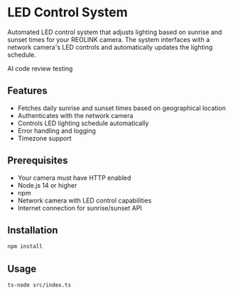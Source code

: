 # LED Control System

Automated LED control system that adjusts lighting based on sunrise and sunset times for your REOLINK camera. The system interfaces with a network camera's LED controls and automatically updates the lighting schedule.

AI code review testing

## Features

- Fetches daily sunrise and sunset times based on geographical location
- Authenticates with the network camera
- Controls LED lighting schedule automatically
- Error handling and logging
- Timezone support

## Prerequisites

- Your camera must have HTTP enabled
- Node.js 14 or higher
- npm
- Network camera with LED control capabilities
- Internet connection for sunrise/sunset API

## Installation

```bash
npm install
````

## Usage

```bash
ts-node src/index.ts
```
